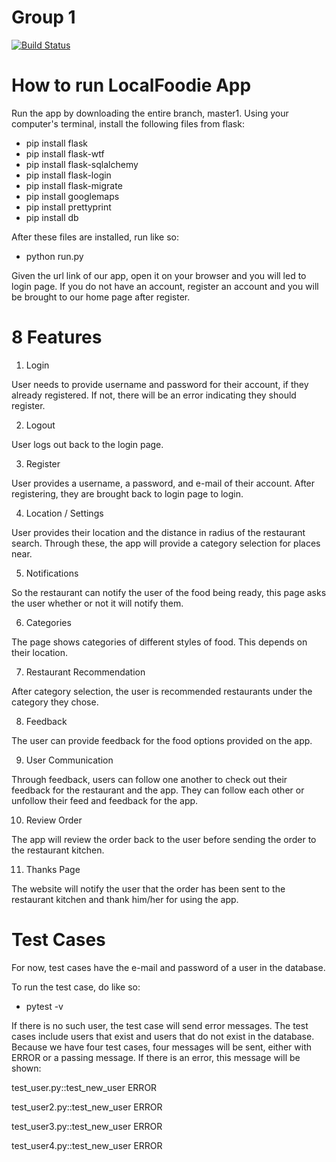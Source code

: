 # Group 1
[![Build Status](https://travis-ci.com/camiashley/group-project.svg?branch=master)](https://travis-ci.com/camiashley/group-project)

# How to run LocalFoodie App
Run the app by downloading the entire branch, master1.
Using your computer's terminal, install the following files from flask:
  - pip install flask
  - pip install flask-wtf
  - pip install flask-sqlalchemy
  - pip install flask-login
  - pip install flask-migrate
  - pip install googlemaps
  - pip install prettyprint
  - pip install db
  
After these files are installed, run like so: 
 - python run.py

Given the url link of our app, open it on your browser and you will led to login page.
If you do not have an account, register an account and you will be brought to our home page after register.

# 8 Features

1. Login 

User needs to provide username and password for their account, if they already registered.
If not, there will be an error indicating they should register.

2. Logout 

User logs out back to the login page.

3. Register

User provides a username, a password, and e-mail of their account.
After registering, they are brought back to login page to login.

4. Location / Settings

User provides their location and the distance in radius of the restaurant search.
Through these, the app will provide a category selection for places near.

5. Notifications

So the restaurant can notify the user of the food being ready, this page asks the user whether or not it will notify them.

6. Categories

The page shows categories of different styles of food.
This depends on their location.

7. Restaurant Recommendation

After category selection, the user is recommended restaurants under the category they chose.

8. Feedback

The user can provide feedback for the food options provided on the app.

9. User Communication

Through feedback, users can follow one another to check out their feedback for the restaurant and the app.
They can follow each other or unfollow their feed and feedback for the app.

10. Review Order

The app will review the order back to the user before sending the order to the restaurant kitchen.

11. Thanks Page

The website will notify the user that the order has been sent to the restaurant kitchen and thank him/her for using the app.

# Test Cases
For now, test cases have the e-mail and password of a user in the database.

To run the test case, do like so: 
 - pytest -v 

If there is no such user, the test case will send error messages.
The test cases include users that exist and users that do not exist in the database.
Because we have four test cases, four messages will be sent, either with ERROR or a passing message.
If there is an error, this message will be shown: 

  test_user.py::test_new_user ERROR
  
  test_user2.py::test_new_user ERROR
  
  test_user3.py::test_new_user ERROR
  
  test_user4.py::test_new_user ERROR

